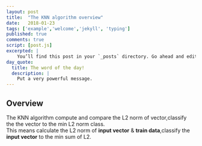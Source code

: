 ```yaml
---
layout: post
title:  "The KNN algorithm overview"
date:   2018-01-23
tags: ['example','welcome','jekyll', 'typing']
published: true
comments: true
script: [post.js]
excerpted: |
    You’ll find this post in your `_posts` directory. Go ahead and edit it and re-build the site ...
day_quote:
  title: The word of the day!
  description: |
    Put a very powerful message.
---
```


## Overview

  The KNN algorithm compute and compare the L2 norm of vector,classify the the vector to the min L2 norm class.  
  This means calculate the L2 norm of **input vector** & **train data**,classify the **input vector** to the min sum of L2.


